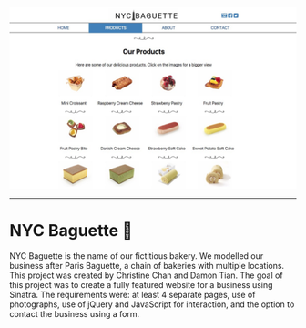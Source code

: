 ![NYC Baguette Screenshot](/public/nyc_baguette_github1.jpg)
***

# NYC Baguette :cake: 
NYC Baguette is the name of our fictitious bakery. We modelled our business after Paris Baguette, a chain of bakeries with multiple locations. This project was created by Christine Chan and Damon Tian. The goal of this project was to create a fully featured website for a business using Sinatra. The requirements were: at least 4 separate pages, use of photographs, use of jQuery and JavaScript for interaction, and the option to contact the business using  a form. 
